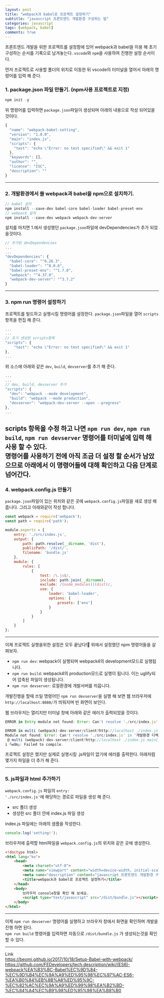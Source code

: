 ```yaml
---
layout: post
title: "webpack과 babel로 프로젝트 설정하기"
subtitle: "javascript 프론트엔드 개발환경 구성하는 법"
categories: javascript
tags: [webpack, babel]
comments: true
---
```

프론트엔드 개발을 위한 프로젝트를 설정함에 있어 webpack과 babel을 이용 해 초기 구성하는 순서를 기록으로 남겨놓는다.
<code>vscode</code>와 <code>npm</code>을 사용하여 진행한 설정 순서이다.

먼저 프로젝트로 사용할 폴더의 위치로 이동한 뒤 vscode의 터미널을 열어서 아래의 명령어를 입력 해 준다.

### 1. package.json 파일 만들기. (npm사용 프로젝트로 지정)
```javascript
npm init -y
```
위 명령어를 입력하면 `package.json`파일이 생성되며 아래의 내용으로 작성 되어있을 것이다.
```javascript
{
  "name": "webpack-babel-setting",
  "version": "1.0.0",
  "main": "index.js",
  "scripts": {
    "test": "echo \"Error: no test specified\" && exit 1"
  },
  "keywords": [],
  "author": "",
  "license": "ISC",
  "description": ""
}
```
---
### 2. 개발환경에서 쓸 webpack과 babel을 npm으로 설치하기.
```javascript
// babel 설치
npm install --save-dev babel-core babel-loader babel-preset-env
// webpack 설치
npm install --save-dev webpack webpack-dev-server
```
설치를 마치면 1.에서 생성했던 `package.json`파일에 devDependencies가 추가 되었을것이다.
```javascript
// 추가된 devDependencies
...
...
"devDependencies": {
  "babel-core": "^6.26.3",
  "babel-loader": "^8.0.6",
  "babel-preset-env": "^1.7.0",
  "webpack": "^4.37.0",
  "webpack-dev-server": "^3.7.2"
}
```
---
### 3. npm run 명령어 설정하기
프로젝트를 빌드하고 실행시킬 명령어를 설정한다. 
`package.json`파일을 열어 `scripts` 항목을 편집 해 준다.
```javascript
...
...
// 초기 생성된 scripts항목
"scripts": {
    "test": "echo \"Error: no test specified\" && exit 1"
},
...
```
위 소스에 아래와 같은 <code>dev</code>, <code>build</code>, <code>devserver</code>를 추가 해 준다.
```javascript
...
...
// dev, build, devserver 추가
"scripts": {
  "dev": "webpack --mode development",
  "build": "webpack --mode production",
  "devserver": "webpack-dev-server --open --progress"
},
...
```  
scripts 항목을 수정 하고 나면 `npm run dev`, `npm run build`, `npm run devserver` 명령어를 터미널에 입력 해 사용 할 수 있다.  
명령어를 사용하기 전에 아직 조금 더 설정 할 순서가 남았으므로 아래에서 이 명령어들에 대해 확인하고 다음 단계로 넘어간다.
---
### 4. webpack.config.js 만들기
`package.json`파일이 있는 위치와 같은 곳에 `webpack.config.js`파일을 새로 생성 해 줍니다. 그리고 아래와같이 작성 합니다.
```javascript
const webpack = require('webpack');
const path = require('path');

module.exports = {
    entry: './src/index.js',
    output: {
        path: path.resolve(__dirname, 'dist'),
        publicPath: '/dist/',
        filename: 'bundle.js'
    },
    module: {
        rules: [
            {
                test: /\.js$/,
                include: path.join(__dirname),
                exclude: /(node_modules)|(dist)/,
                use: {
                    loader: 'babel-loader',
                    options: {
                        presets: ['env']
                    }
                }
            }
        ]
    }
};
```
---
이제 프로젝트 실행을위한 설정은 모두 끝났다!🤗
위에서 설정했던 npm 명령어들을 살펴보자.
- `npm run dev`: webpack이 실행되며 webpack4의 development모드로 실행됩니다.
- `npm run build`: webpack4의 production모드로 실행이 됩니다. 이는 uglify되어 압축된 파일이 생성됩니다.
- `npm run devserver`: 로컬환경에 개발서버를 띄웁니다.

개발진행을 할때 쓰일 명령어인 `npm run devserver`을 실행 해 보면 웹 브라우저에 <code>http://localhost:8080/</code>가 띄워지며 빈 화면이 보인다.

웹 브라우저는 열리지만 터미널 창에 아래와 같은 에러가 출력되었을 것이다.
```javascript
ERROR in Entry module not found: Error: Can't resolve './src/index.js' in '개발환경 디렉토리'

ERROR in multi (webpack)-dev-server/client?http://localhost ./index.js
Module not found: Error: Can't resolve './src/index.js' in '개발환경 디렉토리'
 @ multi (webpack)-dev-server/client?http://localhost ./index.js main[1]
i ｢wdm｣: Failed to compile.
```  
프로젝트 설정은 했지만 실제로 실행시킬 .js파일이 없기에 에러를 출력한다.
아래처럼 몇가지 파일을 더 추가 해 준다.  

---

### 5. js파일과 html 추가하기
`webpack.config.js` 파일의 <code>entry: './src/index.js'</code>에 해당하는 경로로 파일을 생성 해 준다.
- src 폴더 생성
- 생성한 src 폴더 안에 index.js 파일 생성  

index.js 파일에는 아래의 샘플을 작성한다.
```javascript
console.log('setting!');
```  

브라우저에 출력할 html파일을 `webpack.config.js`의 위치와 같은 곳에 생성한다.  
```HTML
<!doctype html>
<html lang="ko">
    <head>
        <meta charset="utf-8">
        <meta name="viewport" content="width=device-width, initial-scale=1, viewport-fit=cover">
        <meta name="description" content="javascript 프론트엔드 개발환경 구성하는 법">
        <title>webpack과 babel로 프로젝트 설정하기</title>
    </head>
    <body>
        브라우저 console창을 확인 해 보세요.
        <script type="text/javascript" src="/dist/bundle.js"></script>
    </body>
</html>
```
---
이제 `npm run devserver` 명령어를 실행하고 브라우저 창에서 화면을 확인하며 개발을 진행 하면 된다.  
`npm run build` 명령어를 입력하면 자동으로 `/dist/bundle.js` 가 생성되는것을 확인 할 수 있다.

---
Link  
https://beomi.github.io/2017/10/18/Setup-Babel-with-webpack/  
https://github.com/FEDevelopers/tech.description/wiki/(ES6)-webpack%EA%B3%BC-Babel%EC%9D%84-%EC%9D%B4%EC%9A%A9%ED%95%98%EC%97%AC-ES6-%EA%B0%84%EB%8B%A8%ED%95%9C-%EC%82%AC%EC%9A%A9%ED%99%98%EA%B2%BD-%EC%84%A4%EC%B9%98%ED%95%98%EA%B8%B0

